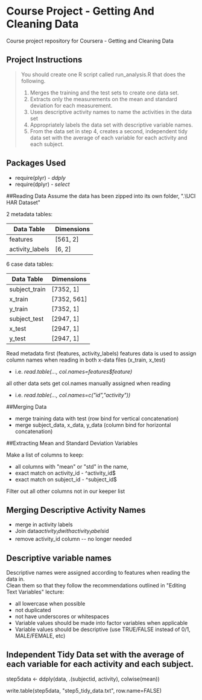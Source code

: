 # Course Project - Getting And Cleaning Data
Course project repository for Coursera - Getting and Cleaning Data

## Project Instructions
> You should create one R script called run_analysis.R that does the following.
> 1. Merges the training and the test sets to create one data set.
> 2. Extracts only the measurements on the mean and standard deviation for each measurement.
> 3. Uses descriptive activity names to name the activities in the data set
> 4. Appropriately labels the data set with descriptive variable names.
> 5. From the data set in step 4, creates a second, independent tidy data set with the average of each variable for each activity and each subject.

## Packages Used
* require(plyr) - *ddply*
* require(dplyr) - *select*

##Reading Data
Assume the data has been zipped into its own folder, ".\UCI HAR Dataset"


2 metadata tables: 

Data Table | Dimensions
---------- | ----------
features | [561, 2]
activity_labels | [6, 2]

6 case data tables: 

Data Table | Dimensions
---------- | ----------
subject_train | [7352, 1]
x_train | [7352, 561]
y_train | [7352, 1]
subject_test | [2947, 1]
x_test | [2947, 1]
y_test | [2947, 1]

Read metadata first (features, activity_labels)
features data is used to assign column names when reading in both x-data files (x_train, x_test)
* i.e. *read.table(..., col.names=features$feature)*

all other data sets get col.names manually assigned when reading
* i.e. *read.table(..., col.names=c("id","activity"))*


##Merging Data
* merge training data with test (row bind for vertical concatenation)
* merge subject_data, x_data, y_data (column bind for horizontal concatenation)


##Extracting Mean and Standard Deviation Variables

Make a list of columns to keep: 
* all columns with "mean" or "std" in the name, 
* exact match on activity_id - ^activity_id$
* exact match on subject_id - ^subject_id$

Filter out all other columns not in our keeper list

## Merging Descriptive Activity Names
* merge in activity labels
* Join data$activity_id with activity_labels$id
* remove activity_id column -- no longer needed

## Descriptive variable names
Descriptive names were assigned according to features when reading the data in.  
Clean them so that they follow the recommendations outlined in "Editing Text Variables" lecture: 

* all lowercase when possible
* not duplicated
* not have underscores or whitespaces
* Variable values should be made into factor variables when applicable
* Variable values should be descriptive (use TRUE/FALSE instead of 0/1, MALE/FEMALE, etc)

## Independent Tidy Data set with the average of each variable for each activity and each subject.
step5data <- ddply(data, .(subjectid, activity), colwise(mean))

write.table(step5data, "step5_tidy_data.txt", row.name=FALSE)